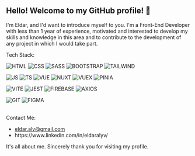 ## Hello! Welcome to my GitHub profile! 👋

I'm Eldar, and I'd want to introduce myself to you. I'm a Front-End Developer with less than 1 year of experience, motivated and interested to develop my skills and knowledge in this area and to contribute to the development of any project in which I would take part.

Tech Stack: 

![HTML](https://img.shields.io/badge/-html-000?style=for-the-badge&logo=html5)
![CSS](https://img.shields.io/badge/-css-000?style=for-the-badge&logo=css3)
![SASS](https://img.shields.io/badge/-sass-000?style=for-the-badge&logo=sass)
![BOOTSTRAP](https://img.shields.io/badge/-bootstrap-000?style=for-the-badge&logo=bootstrap)
![TAILWIND](https://img.shields.io/badge/-tailwind-000?style=for-the-badge&logo=tailwindcss)

![JS](https://img.shields.io/badge/-javascript-000?style=for-the-badge&logo=javascript)
![TS](https://img.shields.io/badge/-typescript-000?style=for-the-badge&logo=typescript)
![VUE](https://img.shields.io/badge/-vue.js-000?style=for-the-badge&logo=vue.js)
![NUXT](https://img.shields.io/badge/-nuxt.js-000?style=for-the-badge&logo=nuxt.js)
![VUEX](https://img.shields.io/badge/-vuex-000?style=for-the-badge&logo=vuex.js)
![PINIA](https://img.shields.io/badge/-pinia-000?style=for-the-badge&logo=pinia)

![VITE](https://img.shields.io/badge/-vite-000?style=for-the-badge&logo=vite)
![JEST](https://img.shields.io/badge/-jest-000?style=for-the-badge&logo=jest)
![FIREBASE](https://img.shields.io/badge/-firebase-000?style=for-the-badge&logo=firebase)
![AXIOS](https://img.shields.io/badge/-axios-000?style=for-the-badge&logo=axios)

![GIT](https://img.shields.io/badge/-git-000?style=for-the-badge&logo=git)
![FIGMA](https://img.shields.io/badge/-figma-000?style=for-the-badge&logo=figma)

</br>
Contact Me:

<ul>
  <li><a href="mailto:eldar.alv@gmail.com">eldar.alv@gmail.com</a></li>
  <li>https://www.linkedin.com/in/eldaralyv/</li>
</ul>

It's all about me. Sincerely thank you for visiting my profile.
